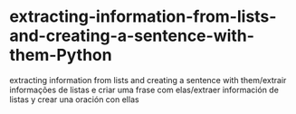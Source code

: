 # extracting-information-from-lists-and-creating-a-sentence-with-them-Python
extracting information from lists and creating a sentence with them/extrair informações de listas e criar uma frase com elas/extraer información de listas y crear una oración con ellas
